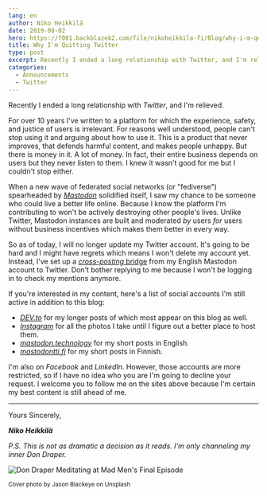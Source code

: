 ```yaml
---
lang: en
author: Niko Heikkilä
date: 2019-08-02
hero: https://f001.backblazeb2.com/file/nikoheikkila-fi/Blog/why-i-m-quitting-twitter.jpg
title: Why I'm Quitting Twitter
type: post
excerpt: Recently I ended a long relationship with Twitter, and I'm relieved.
categories:
  - Announcements
  - Twitter
---
```


Recently I ended a long relationship with _Twitter_, and I'm relieved.

For over 10 years I've written to a platform for which the experience, safety, and justice of users is irrelevant. For reasons well understood, people can't stop using it and arguing about how to use it. This is a product that never improves, that defends harmful content, and makes people unhappy. But there is money in it. A lot of money. In fact, their entire business depends on users but they never listen to them. I knew it wasn't good for me but I couldn't stop either.

When a new wave of federated social networks (or "fediverse") spearheaded by _[Mastodon](https://joinmastodon.org)_ solidified itself, I saw my chance to be someone who could live a better life online. Because I know the platform I'm contributing to won't be actively destroying other people's lives. Unlike Twitter, Mastodon instances are built and moderated _by_ users _for_ users without business incentives which makes them better in every way.

So as of today, I will no longer update my Twitter account. It's going to be hard and I might have regrets which means I won't delete my account yet. Instead, I've set up a [_cross-posting_ bridge](https://crossposter.masto.donte.com.br/) from my English Mastodon account to Twitter. Don't bother replying to me because I won't be logging in to check my mentions anymore.

If you're interested in my content, here's a list of social accounts I'm still active in addition to this blog:

- [_DEV.to_](https://dev.to/nikoheikkila) for my longer posts of which most appear on this blog as well.
- [_Instagram_](https://www.instagram.com/nikoheikkila/) for all the photos I take until I figure out a better place to host them.
- [_mastodon.technology_](https://mastodon.technology/@nikoheikkila) for my short posts in English.
- [_mastodontti.fi_](https://mastodontti.fi/@nikoheikkila) for my short posts in Finnish.

I'm also on _Facebook_ and _LinkedIn_. However, those accounts are more restricted, so if I have no idea who you are I'm going to decline your request. I welcome you to follow me on the sites above because I'm certain my best content is still ahead of me.

---

Yours Sincerely,

**_Niko Heikkilä_**

_P.S. This is not as dramatic a decision as it reads. I'm only channeling my inner Don Draper._

![Don Draper Meditating at Mad Men's Final Episode](https://media.giphy.com/media/3oEdv9duTLhWoNhcGs/giphy.gif)

<small>Cover photo by Jason Blackeye on Unsplash</small>

